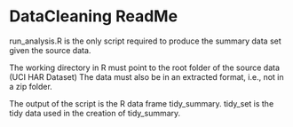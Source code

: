 # DataCleaning ReadMe

run_analysis.R is the only script required to produce the summary data set given the source data.

The working directory in R must point to the root folder of the source data (UCI HAR Dataset)
The data must also be in an extracted format, i.e., not in a zip folder.

The output of the script is the R data frame tidy_summary.
tidy_set is the tidy data used in the creation of tidy_summary.
